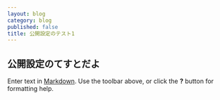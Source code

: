 ```yaml
---
layout: blog
category: blog
published: false
title: 公開設定のテスト1
---
```

## 公開設定のてすとだよ

Enter text in [Markdown](http://daringfireball.net/projects/markdown/). Use the toolbar above, or click the **?** button for formatting help.

